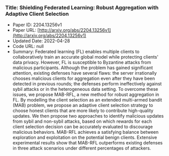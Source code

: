 ### Title: Shielding Federated Learning: Robust Aggregation with Adaptive Client Selection
* Paper ID: 2204.13256v1
* Paper URL: [http://arxiv.org/abs/2204.13256v1](http://arxiv.org/abs/2204.13256v1)
* Updated Date: 2022-04-28
* Code URL: null
* Summary: Federated learning (FL) enables multiple clients to collaboratively train an
accurate global model while protecting clients' data privacy. However, FL is
susceptible to Byzantine attacks from malicious participants. Although the
problem has gained significant attention, existing defenses have several flaws:
the server irrationally chooses malicious clients for aggregation even after
they have been detected in previous rounds; the defenses perform ineffectively
against sybil attacks or in the heterogeneous data setting.
  To overcome these issues, we propose MAB-RFL, a new method for robust
aggregation in FL. By modelling the client selection as an extended multi-armed
bandit (MAB) problem, we propose an adaptive client selection strategy to
choose honest clients that are more likely to contribute high-quality updates.
We then propose two approaches to identify malicious updates from sybil and
non-sybil attacks, based on which rewards for each client selection decision
can be accurately evaluated to discourage malicious behaviors. MAB-RFL achieves
a satisfying balance between exploration and exploitation on the potential
benign clients. Extensive experimental results show that MAB-RFL outperforms
existing defenses in three attack scenarios under different percentages of
attackers.

